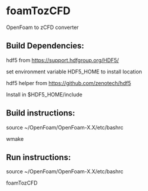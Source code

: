 # foamTozCFD
OpenFoam to zCFD converter

## Build Dependencies:

hdf5 from https://support.hdfgroup.org/HDF5/ 

set environment variable HDF5_HOME to install location

hdf5 helper from https://github.com/zenotech/hdf5

Install in $HDF5_HOME/include

## Build instructions:

source ~/OpenFoam/OpenFoam-X.X/etc/bashrc

wmake

## Run instructions:

source ~/OpenFoam/OpenFoam-X.X/etc/bashrc

foamTozCFD
